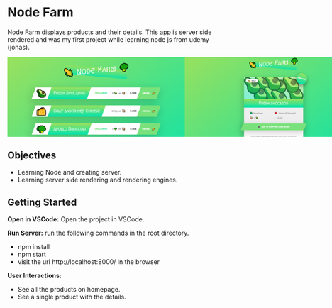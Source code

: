 # Node Farm

Node Farm displays products and their details. This app is server side rendered and was my first project while learning node js from udemy (jonas).

<div style="display:flex;">
<img src="screenshots/Capture.PNG" alt="Screenshot" width="400" >
<img src="screenshots/Capture2.PNG" alt="Screenshot" width="400" >
</div>

## Objectives

- Learning Node and creating server.
- Learning server side rendering and rendering engines.

## Getting Started

**Open in VSCode:**
Open the project in VSCode.

**Run Server:**
run the following commands in the root directory.

- npm install
- npm start
- visit the url http://localhost:8000/ in the browser

**User Interactions:**

- See all the products on homepage.
- See a single product with the details.
